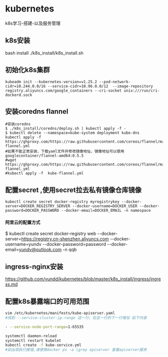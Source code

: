 # kubernetes
k8s学习-搭建-以及服务管理
## k8s安装
bash install ./k8s_install/k8s_install.sh
## 初始化k8s集群
```
kubeadm init --kubernetes-version=v1.25.2 --pod-network-cidr=10.244.0.0/16 --service-cidr=10.96.0.0/12  --image-repository registry.aliyuncs.com/google_containers --cri-socket unix:///run/cri-dockerd.sock
```
## 安装coredns flannel
```
#安装coredns
$ ./k8s_install/coredns/deploy.sh | kubectl apply -f -
$ kubectl delete --namespace=kube-system deployment kube-dns
kubectl apply -f https://ghproxy.com/https://raw.githubusercontent.com/coreos/flannel/master/Documentation/kube-flannel.yml
#如果不能正常安装，下载yaml文件并修改镜像地址，镜像地址可以使用googlecontainer/flannel-amd64:0.5.5
#wget https://ghproxy.com/https://raw.githubusercontent.com/coreos/flannel/master/Documentation/kube-flannel.yml
#kubectl apply -f  kube-flannel.yml
```
## 配置secret ,使用secret拉去私有镜像仓库镜像
```
kubectl create secret docker-registry myregistrykey --docker-server=DOCKER_REGISTRY_SERVER --docker-username=DOCKER_USER --docker-password=DOCKER_PASSWORD --docker-email=DOCKER_EMAIL -n namespace
```
#### 阿里云的配置方式
$ kubectl create secret docker-registry  web --docker-server=https://registry.cn-shenzhen.aliyuncs.com   --docker-username=yundv  --docker-password=password --docker-email=yundv@outlook.com -n qqb
## ingress-nginx安装
https://github.com/yundd/kubernetes/blob/master/k8s_install/ingress/ingress.md


## 配置k8s暴露端口的可用范围 
```bash
vim /etc/kubernetes/manifests/kube-apiserver.yaml
#找到 --service-cluster-ip-range 这一行，在这一行的下一行增加 如下内容

- --service-node-port-range=1-65535

systemctl daemon-reload
systemctl restart kubelet
kubectl create -f kube-service.yml 
#如出现执行报错,请使用docker ps -a |grep apiserver 查看apiserver服务

```
